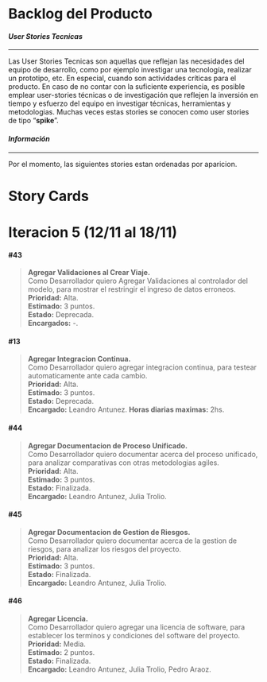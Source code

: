 ﻿# **Backlog del Producto**  

#### *User Stories Tecnicas*  
-------------
Las User Stories Tecnicas son aquellas que reflejan las necesidades del equipo de desarrollo, como por ejemplo investigar una tecnología, realizar un prototipo, etc. En especial, cuando son actividades críticas para el producto. En caso de no contar con la suficiente experiencia, es posible emplear user-stories técnicas o de investigación que reflejen la inversión en tiempo y esfuerzo del equipo en investigar técnicas, herramientas y metodologias. Muchas veces estas stories se conocen como user stories de tipo “**spike**”.  

#### *Información*  
-------------
Por el momento, las siguientes stories estan ordenadas por aparicion.  

# **Story Cards**

# Iteracion 5 (12/11 al 18/11)

#### #43
> **Agregar Validaciones al Crear Viaje.**  
Como Desarrollador quiero Agregar Validaciones al controlador del modelo, para mostrar el restringir el ingreso de datos erroneos.  
**Prioridad:** Alta.  
**Estimado:** 3 puntos.  
**Estado:** Deprecada.  
**Encargados:** -.

#### #13
 > **Agregar Integracion Continua.**  
Como Desarrollador quiero agregar integracion continua, para testear automaticamente ante cada cambio.  
**Prioridad:** Alta.  
**Estimado:** 3 puntos.  
**Estado:** Deprecada.  
**Encargado:** Leandro Antunez.
**Horas diarias maximas:** 2hs.

#### #44
 > **Agregar Documentacion de Proceso Unificado.**  
Como Desarrollador quiero documentar acerca del proceso unificado, para analizar comparativas con otras metodologias agiles.  
**Prioridad:** Alta.  
**Estimado:** 3 puntos.  
**Estado:** Finalizada.  
**Encargado:** Leandro Antunez, Julia Trolio.

#### #45
 > **Agregar Documentacion de Gestion de Riesgos.**  
Como Desarrollador quiero documentar acerca de la gestion de riesgos, para analizar los riesgos del proyecto.  
**Prioridad:** Alta.  
**Estimado:** 3 puntos.  
**Estado:** Finalizada.  
**Encargado:** Leandro Antunez, Julia Trolio.

#### #46
 > **Agregar Licencia.**  
Como Desarrollador quiero agregar una licencia de software, para establecer los terminos y condiciones del software del proyecto.  
**Prioridad:** Media.  
**Estimado:** 2 puntos.  
**Estado:** Finalizada.  
**Encargado:** Leandro Antunez, Julia Trolio, Pedro Araoz.
